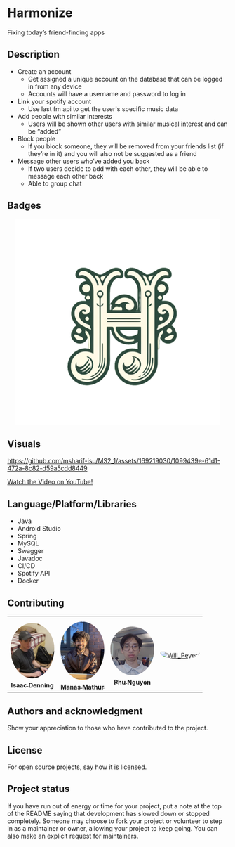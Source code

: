 # Harmonize
Fixing today’s friend-finding apps

## Description
- Create an account
  - Get assigned a unique account on the database that can be logged in from any device
  - Accounts will have a username and password to log in
- Link your spotify account
  - Use last fm api to get the user's specific music data
- Add people with similar interests
  - Users will be shown other users with similar musical interest and can be “added”
- Block people
  - If you block someone, they will be removed from your friends list (if they’re in it) and you will also not be suggested as a friend
- Message other users who’ve added you back
  - If two users decide to add with each other, they will be able to message each other back
  - Able to group chat

## Badges
<p align="center">
  <img width="468" alt="image" src="https://github.com/msharif-isu/MS2_1/blob/main/Frontend/app/src/main/res/drawable/logo.png">
</p>

## Visuals

https://github.com/msharif-isu/MS2_1/assets/169219030/1099439e-61d1-472a-8c82-d59a5cdd8449

<a href="https://www.youtube.com/watch?v=5yaI2-MMgGA" target="_blank">Watch the Video on YouTube!</a>

## Language/Platform/Libraries
- Java
- Android Studio
- Spring
- MySQL
- Swagger
- Javadoc
- CI/CD
- Spotify API
- Docker

<!-- ## Usage

## Support
Tell people where they can go to for help. It can be any combination of an issue tracker, a chat room, an email address, etc.


## Roadmap
If you have ideas for releases in the future, it is a good idea to list them in the README.

-->

## Contributing


<table>
<tr>
    <td align="center" style="word-wrap: break-word; width: 150.0; height: 150.0">
        <a href=https://github.com/idenning2003>
          <img src=https://github.com/msharif-isu/MS2_1/blob/main/Document/Isaac%20Denning.jpg width="100;"  style="border-radius:50%;align-items:center;justify-content:center;overflow:hidden;padding-top:10px" alt=Isaac_Denning/>
            <br />
            <sub style="font-size:14px"><b>Isaac Denning</b></sub>
        </a>
    </td>
  <td align="center" style="word-wrap: break-word; width: 150.0; height: 150.0">
        <a href=https://github.com/M-M5>
          <img src=https://github.com/msharif-isu/MS2_1/blob/main/Document/Manas%20Mathur.jpg width="100;"  style="border-radius:50%;align-items:center;justify-content:center;overflow:hidden;padding-top:10px" alt=Manas_Mathur/>
            <br />
            <sub style="font-size:14px"><b>Manas Mathur</b></sub>
        </a>
    </td>
  
  <td align="center" style="word-wrap: break-word; width: 150.0; height: 150.0">
        <a href=https://github.com/>
          <img src=https://github.com/msharif-isu/MS2_1/blob/main/Document/Phu%20Nguyen.jpg width="100;"  style="border-radius:50%;align-items:center;justify-content:center;overflow:hidden;padding-top:10px" alt=Phu_Nguyen/>
            <br />
            <sub style="font-size:14px"><b>Phu Nguyen</b></sub>
        </a>
    </td>
    
  <td align="center" style="word-wrap: break-word; width: 150.0; height: 150.0">
        <a href=https://github.com/WillPeyer>
          <img src=https://github.com/msharif-isu/MS2_1/blob/main/Document/Will%20Peyer.jpg width="100;"  style="border-radius:50%;align-items:center;justify-content:center;overflow:hidden;padding-top:10px" alt=Will_Peyer/>
            <br />
            <sub style="font-size:14px"><b></b></sub>
        </a>
    </td>
</tr>
</table>

## Authors and acknowledgment
Show your appreciation to those who have contributed to the project.

## License
For open source projects, say how it is licensed.

## Project status
If you have run out of energy or time for your project, put a note at the top of the README saying that development has slowed down or stopped completely. Someone may choose to fork your project or volunteer to step in as a maintainer or owner, allowing your project to keep going. You can also make an explicit request for maintainers.
